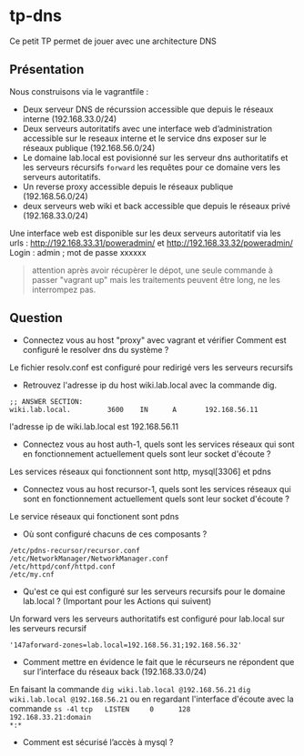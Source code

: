 # tp-dns

Ce petit TP permet de jouer avec une architecture DNS 

## Présentation 

Nous construisons via le vagrantfile :
 
- Deux serveur DNS de récurssion accessible que depuis le réseaux interne (192.168.33.0/24)
- Deux serveurs autoritatifs avec une interface web d’administration accessible sur le reseaux interne et le service dns exposer sur le réseaux publique (192.168.56.0/24)
- Le domaine lab.local est povisionné sur les serveur dns authoritatifs et les serveurs récursifs `forward` les requêtes pour ce domaine vers les serveurs autoritatifs.
- Un reverse proxy accessible depuis le réseaux publique (192.168.56.0/24)
- deux serveurs web wiki et back accessible que depuis le réseaux privé (192.168.33.0/24)

Une interface web est disponible sur les deux serveurs autoritatif via les urls :  http://192.168.33.31/poweradmin/ et http://192.168.33.32/poweradmin/ 
Login : admin ; mot de passe xxxxxx

> attention après avoir récupèrer le dépot, une seule commande à passer "vagrant up" mais les traitements peuvent être long, ne les interrompez pas.

## Question

* Connectez vous au host "proxy" avec vagrant et vérifier Comment est configuré le resolver dns du système ?

Le fichier resolv.conf est configuré pour redirigé vers les serveurs recursifs


* Retrouvez l'adresse ip du host wiki.lab.local avec la commande dig.
```
;; ANSWER SECTION:
wiki.lab.local.         3600    IN      A       192.168.56.11
```
l'adresse ip de wiki.lab.local est 192.168.56.11

* Connectez vous au host auth-1, quels sont les services réseaux qui sont en fonctionnement actuellement quels sont leur socket d'écoute ?

Les services réseaux qui fonctionnent sont http, mysql[3306] et pdns

* Connectez vous au host recursor-1,  quels sont les services réseaux qui sont en fonctionnement actuellement quels sont leur socket d'écoute ?

Le service réseaux qui fonctionent sont pdns 

* Où sont configuré chacuns de ces composants ?
```
/etc/pdns-recursor/recursor.conf
/etc/NetworkManager/NetworkManager.conf
/etc/httpd/conf/httpd.conf
/etc/my.cnf
```

* Qu'est ce qui est configuré sur les serveurs recursifs pour le domaine lab.local ? (Important pour les Actions qui suivent)

Un forward vers les serveurs authoritatifs est configuré pour lab.local sur les serveurs recursif
```
'147aforward-zones=lab.local=192.168.56.31;192.168.56.32'
```

* Comment mettre en évidence le fait que le récurseurs ne répondent que sur l’interface du réseaux back (192.168.33.0/24) 

En faisant la commande `dig wiki.lab.local @192.168.56.21` `dig wiki.lab.local @192.168.56.21`
ou en regardant l'interface d'écoute avec la commande `ss -4l` 
` tcp   LISTEN     0      128                                                                       192.168.33.21:domain                                                                                              *:*     `

* Comment est sécurisé l’accès à mysql ?
